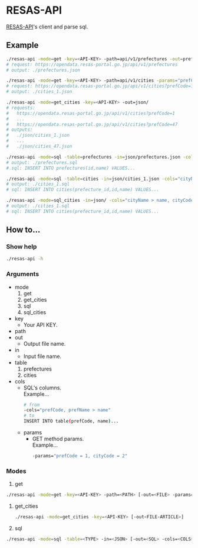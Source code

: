 # RESAS-API

[RESAS-API](https://opendata.resas-portal.go.jp/)'s
client and parse sql.

## Example
```bash
./resas-api -mode=get -key=<API-KEY> -path=api/v1/prefectures -out=prefectures.json
# request: https://opendata.resas-portal.go.jp/api/v1/prefectures
# output: ./prefectures.json

./resas-api -mode=get -key=<API-KEY> -path=api/v1/cities -params="prefCode = 1" -out=cities_1.json
# request: https://opendata.resas-portal.go.jp/api/v1/cities?prefCode=1
# output: ./cities_1.json

./resas-api -mode=get_cities -key=<API-KEY> -out=json/
# requests:
#   https://opendata.resas-portal.go.jp/api/v1/cities?prefCode=1
#   ...
#   https://opendata.resas-portal.go.jp/api/v1/cities?prefCode=47
# outputs:
#   ./json/cities_1.json
#   ...
#   ./json/cities_47.json

./resas-api -mode=sql -table=prefectures -in=json/prefectures.json -cols="prefName > name, prefCode > id" -out=sql/prefectures.sql
# output: ./prefectures.sql
# sql: INSERT INTO prefectures(id,name) VALUES...

./resas-api -mode=sql -table=cities -in=json/cities_1.json -cols="cityName > name, cityCode > id, prefCode > prefecture_id" -out=sql/cities_1.sql
# output: ./cities_1.sql
# sql: INSERT INTO cities(prefecture_id,id,name) VALUES...

./resas-api -mode=sql_cities -in=json/ -cols="cityName > name, cityCode > id, prefCode > prefecture_id" -out=sql/
# output: ./cities_1.sql
# sql: INSERT INTO cities(prefecture_id,id,name) VALUES...
```

## How to...

### Show help
  ```bash
  ./resas-api -h
  ```

### Arguments
- mode
  1. get
  1. get_cities
  1. sql
  1. sql_cities
- key
  - Your API KEY.
- path
- out
  - Output file name.
- in
  - Input file name.
- table
  1. prefectures
  2. cities
- cols
  - SQL's columns.  
    Example...
    ```bash
    # from
    -cols="prefCode, prefName > name"
    # to
    INSERT INTO table(prefCode, name)...
    ```
  - params
    - GET method params.  
      Example...
      ```bash
      -params="prefCode = 1, cityCode = 2"
      ```

### Modes
1. get
  ```bash
  ./resas-api -mode=get -key=<API-KEY> -path=<PATH> [-out=<FILE> -params=<PARAMETERS>]
  ```
1. get_cities
   ```bash
   ./resas-api -mode=get_cities -key=<API-KEY> [-out<FILE-ARTICLE>]
   ```
1. sql
  ```bash
  ./resas-api -mode=sql -table=<TYPE> -in=<JSON> [-out=<SQL> -cols=<COLS>]
  ```
